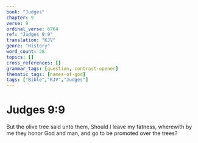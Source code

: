 ```yaml
---
book: "Judges"
chapter: 9
verse: 9
ordinal_verse: 6764
ref: "Judges 9:9"
translation: "KJV"
genre: "History"
word_count: 28
topics: []
cross_references: []
grammar_tags: [question, contrast-opener]
thematic_tags: [names-of-god]
tags: ["Bible","KJV","Judges"]
---
```


# Judges 9:9

But the olive tree said unto them, Should I leave my fatness, wherewith by me they honor God and man, and go to be promoted over the trees?
